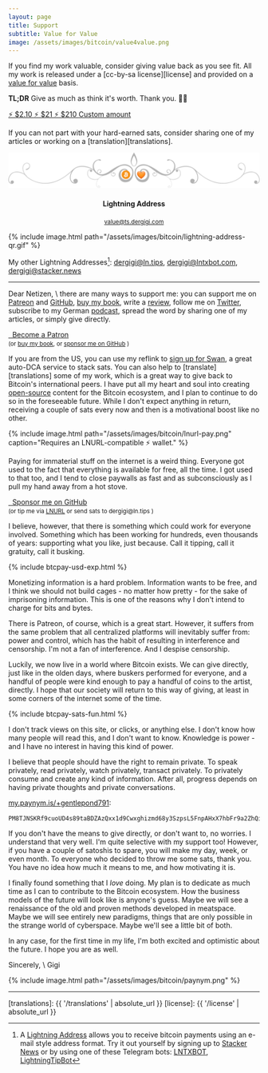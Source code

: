 ```yaml
---
layout: page
title: Support
subtitle: Value for Value
image: /assets/images/bitcoin/value4value.png
---
```


If you find my work valuable, consider giving value back as you see fit. All my
work is released under a [cc-by-sa license][license] and provided on a
[value for value] basis.

**TL;DR** Give as much as think it's worth. Thank you. 🙏🧡

[value for value]: https://levisan.me/blog/value-for-value

<div class="action-buttons">
  <div class="button button-blue button-medium">
    <a href="https://ts.dergigi.com/api/v1/invoices?storeId=3WkiYEG5DaQv7Ak5M2UjUi1pe5FFTPyNF1yAE9CVLNJn&orderId=V4V-2&checkoutDesc=Value+for+Value%3A+Give+as+much+as+it+is+worth+to+you.&currency=USD&price=2.10">
      ⚡ $2.10
    </a>
    <a href="https://ts.dergigi.com/api/v1/invoices?storeId=3WkiYEG5DaQv7Ak5M2UjUi1pe5FFTPyNF1yAE9CVLNJn&orderId=V4V-21&checkoutDesc=Value+for+Value%3A+Give+as+much+as+it+is+worth+to+you.&currency=USD&price=21">
      ⚡ $21
    </a>
    <a href="https://ts.dergigi.com/api/v1/invoices?storeId=3WkiYEG5DaQv7Ak5M2UjUi1pe5FFTPyNF1yAE9CVLNJn&orderId=V4V-210&checkoutDesc=Value+for+Value%3A+Give+as+much+as+it+is+worth+to+you.&currency=USD&price=210">
      ⚡ $210
    </a>
    <a href="https://ts.dergigi.com/api/v1/invoices?storeId=3WkiYEG5DaQv7Ak5M2UjUi1pe5FFTPyNF1yAE9CVLNJn&orderId=V4V&checkoutDesc=Value+for+Value%3A+Give+as+much+as+it+is+worth+to+you.&currency=USD">
      Custom amount
    </a>
  </div>
</div>

If you can not part with your hard-earned sats, consider sharing one of my
articles or working on a [translation][translations].

![Bitcoin is Love](/assets/images/bitcoin/bitcoin-is-love.png)

<center>
  <h4>Lightning Address</h4>
  <p><small><a href="lightning:s@ts.dergigi.com">value@ts.dergigi.com</a></small></p>
</center>

{% include image.html path="/assets/images/bitcoin/lightning-address-qr.gif" %}

My other Lightning Addresses[^ln-addr]: [dergigi@ln.tips][lntips], [dergigi@lntxbot.com][lntxbot], [dergigi@stacker.news][sn]

[lntips]: lightning:dergigi@ln.tips
[lntxbot]: lightning:dergigi@lntxbot.com
[sn]: lightning:dergigi@stacker.news

---

Dear Netizen, \\
there are many ways to support me: you can support me on [Patreon](https://www.patreon.com/dergigi)
and [GitHub](https://github.com/sponsors/dergigi/), [buy my book](https://amzn.to/2VXmQgp),
write a [review](https://21lessons.com/reviews), follow me on
[Twitter](https://twitter.com/dergigi), subscribe to my German
[podcast](https://anchor.fm/einundzwanzig), spread the word by sharing one of my articles, or
simply give directly.

<div class="action-buttons">
  <div class="button button-red button-large">
    <a href="https://patreon.com/dergigi"><i class="fab fa-patreon"></i> &nbsp; Become a Patron</a>
  </div>
  <small>
    (or
    <a href="https://amzn.to/2Wa4qJo">buy my book</a>, or
    <a href="https://github.com/sponsors/dergigi/">sponsor me on GitHub</a>
    )
  </small>
</div>

If you are from the US, you can use my reflink to [sign up for Swan](https://www.swanbitcoin.com/gigi),
a great auto-DCA service to stack sats.
You can also help to [translate][translations] some of my work, which is a great
way to give back to Bitcoin's international peers. I have put all my heart and soul
into creating [open-source](https://github.com/dergigi/) content for the Bitcoin
ecosystem, and I plan to continue to do so in the foreseeable future. While I
don't expect anything in return, receiving a couple of sats every now and then
is a motivational boost like no other.

{% include image.html path="/assets/images/bitcoin/lnurl-pay.png" caption="Requires an LNURL-compatible ⚡ wallet." %}

Paying for immaterial stuff on the internet is a weird thing.
Everyone got used to the fact that everything is available for free, all the
time. I got used to that too, and I tend to close paywalls as fast and as
subconsciously as I pull my hand away from a hot stove.

<div class="action-buttons">
  <div class="button button-black button-medium">
    <a href="https://github.com/sponsors/dergigi"><i class="fab fa-github"></i> &nbsp; Sponsor me on GitHub</a>
  </div>
  <small>
    (or
    tip me via
    <a href="https://next-pay-beta.vercel.app/">LNURL</a>
    or send sats to dergigi@ln.tips
    )
  </small>
</div>

I believe, however, that there is something which could work for everyone
involved. Something which has been working for hundreds, even thousands of
years: supporting what you like, just because. Call it tipping, call it
gratuity, call it busking.

{% include btcpay-usd-exp.html %}

Monetizing information is a hard problem. Information wants to be free, and I
think we should not build cages - no matter how pretty - for the sake of
imprisoning information. This is one of the reasons why I don't intend to charge
for bits and bytes.

There is Patreon, of course, which is a great start. However, it suffers from
the same problem that all centralized platforms will inevitably suffer from:
power and control, which has the habit of resulting in interference and
censorship. I'm not a fan of interference. And I despise censorship.

Luckily, we now live in a world where Bitcoin exists. We can give directly, just
like in the olden days, where buskers performed for everyone, and a handful of
people were kind enough to pay a handful of coins to the artist, directly. I
hope that our society will return to this way of giving, at least in some
corners of the internet some of the time.

{% include btcpay-sats-fun.html %}

I don't track views on this site, or clicks, or anything else. I don't know how
many people will read this, and I don't want to know.  Knowledge is power - and
I have no interest in having this kind of power.

I believe that people should have the right to remain private. To speak
privately, read privately, watch privately, transact privately. To privately
consume and create any kind of information. After all, progress depends on
having private thoughts and private conversations.

<a id="paynym"></a>

[my.paynym.is/+gentlepond791](https://my.paynym.is/+gentlepond791):

    PM8TJNSKRf9cuoUD4s89taBDZAzQxx1d9Cwxghizmd68y3SzpsL5FnpAHxX7hbFr9a2ZhQiGRkhULHBETtVa74cWoF8CojHb5WWEnftsanQc8UUB7cbn

If you don't have the means to give directly, or don't want to, no worries. I
understand that very well. I'm quite selective with my support too! However,
if you have a couple of satoshis to spare, you will make my day, week, or even
month. To everyone who decided to throw me some sats, thank you. You have no
idea how much it means to me, and how motivating it is.

I finally found something that I *love* doing. My plan is to dedicate as much
time as I can to contribute to the Bitcoin ecosystem. How the business models
of the future will look like is anyone's guess. Maybe we will see a
renaissance of the old and proven methods developed in meatspace. Maybe we
will see entirely new paradigms, things that are only possible in the strange
world of cyberspace. Maybe we'll see a little bit of both.

In any case, for the first time in my life, I'm both excited and optimistic
about the future. I hope you are as well.

Sincerely, \\
Gigi

{% include image.html path="/assets/images/bitcoin/paynym.png" %}

---

[translations]: {{ '/translations' | absolute_url }}
[license]: {{ '/license' | absolute_url }}

[^ln-addr]: A [Lightning Address](https://lightningaddress.com/) allows you to receive bitcoin payments using an e-mail style address format. Try it out yourself by signing up to [Stacker News](https://stacker.news) or by using one of these Telegram bots: [LNTXBOT](https://telegram.me/lntxbot), [LightningTipBot](https://t.me/LightningTipBot)
